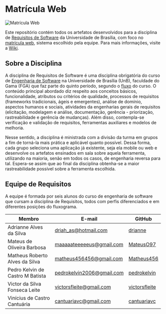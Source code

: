 # Matrícula Web

![Matrícula Web](https://upload.wikimedia.org/wikipedia/commons/c/c3/Webysther_20160322_-_Logo_UnB_%28sem_texto%29.svg)

Este repositório contém todos os artefatos desenvolvidos para a disciplina de [Requisitos de Software](https://www.devmedia.com.br/introducao-a-requisitos-de-software/29580) da Universidade de Brasília, com foco no [matrícula web](https://matriculaweb.unb.br/), sistema escolhido pela equipe. Para mais informações, visite a [Wiki](https://github.com/Requisitos-Grupo1/MatriculaWeb/wiki).

## Sobre a Disciplina

A disciplina de Requisitos de Software é uma disciplina obrigatória do curso de [Engenharia de Software](https://pt.wikipedia.org/wiki/Engenharia_de_software) na Universidade de Brasília (UnB), faculdade do Gama (FGA) que faz parte do quinto período, segundo o [fluxo](https://matriculaweb.unb.br/graduacao/fluxo.aspx?cod=6360) do curso. O conteúdo principal abordado diz respeito aos conceitos básicos, funcionalidade, atributos ou critérios de qualidade, processos de requisitos (frameworks tradicionais, ágeis e emergentes), análise de domínio, aspectos humanos e sociais, atividades da engenharias gerais de requisitos (elicitação, modelagem e análise, documentação, gerência - priorização, rastreabilidade e gerência de mudanças). Além disso, contempla-se verificação e validação de requisitos, ferramentas auxiliares e modelos de melhoria.

Nesse sentido, a disciplina é ministrada com a divisão da turma em grupos a fim de torná-la mais prática e aplicável quanto possível. Dessa forma, cada grupo seleciona uma aplicação já existente, seja ela mobile ou web e desenvolve os artefatos ensinados em sala sobre aquela ferramenta, utilizando na maioria, senão em todos os casos, de engenharia reversa para tal. Espera-se assim que ao final da disciplina obtenha-se a maior rastreabilidade possível sobre a ferramenta escolhida.

## Equipe de Requisitos

A equipe é formada por seis alunos do curso de engenharia de software que cursam a disciplina de Requisitos, todos com perfis diferenciados e em diferentes posições do fluxograma.

| Membro | E-mail | GitHub |
| ----- | ---- | ---- |
|Adrianne Alves da Silva | driah_as@hotmail.com | [drianne](https://github.com/drianne) |
|Mateus de Oliveira Barbosa | maaaaateeeeeus@gmail.com | [MateusO97](https://github.com/MateusO97)|
|Matheus Roberto Alves da Silva | matheus456456@gmail.com | [Matheus456](https://github.com/Matheus456) |
|Pedro Kelvin de Castro M Batista | pedrokelvin2006@gmail.com | [pedrokelvin](https://github.com/pedrokelvin) |
|Victor da Silva Fonseca Leite | victorsfleite@gmail.com | [victorsfleite](https://github.com/victorsfleite) |
|Vinícius de Castro Cantuária | cantuariavc@gmail.com | [cantuariavc](https://github.com/cantuariavc) |
